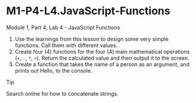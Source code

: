 # M1-P4-L4.JavaScript-Functions
Module 1, Part 4, Lab 4 - JavaScript Functions

1. Use the learnings from this lesson to design some very simple functions. Call them with different values.
2. Create four (4) functions for the four (4) main mathematical operations (`+`, `-`, `*`, `÷`). Return the calculated value and then output it to the screen.
3. Create a function that takes the name of a person as an argument, and prints out Hello, <name> to the console.

  > [!TIP]
  > Search online for how to concatenate strings.
